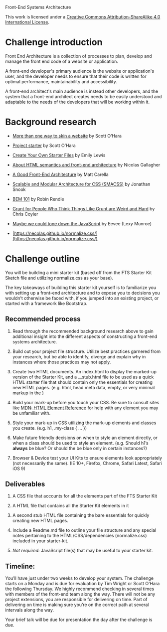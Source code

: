 Front-End Systems Architecture

This work is licensed under a [Creative Commons Attribution-ShareAlike 4.0 International License](http://creativecommons.org/licenses/by-sa/4.0/).

# Challenge introduction

Front End Architecture is a collection of processes to plan, develop and manage the front end code of a website or application.

A front-end developer's primary audience is the website or application's user, and the developer needs to ensure that their code is written for optimal performance, maintainability and accessibility.

A front-end architect's main audience is instead other developers, and the system that a front-end architect creates needs to be easily understood and adaptable to the needs of the developers that will be working within it.

# Background research

* [More than one way to skin a website](https://gist.github.com/scottaohara/b5b58d6d6e8cb63b5b6c) by Scott O’Hara

* [Project starter](https://gist.github.com/scottaohara/d70f38474154702e951c) by Scott O’Hara

* [Create Your Own Starter Files](http://abrightumbrella.com/blog/create-your-own-starter-files) by Emily Lewis

* [About HTML semantics and front-end architecture](http://nicolasgallagher.com/about-html-semantics-front-end-architecture/) by Nicolas Gallagher

* [A Good Front-End Architecture](http://www.sitepoint.com/good-front-end-architecture/) by Matt Carella

* [Scalable and Modular Architecture for CSS (SMACSS)](https://smacss.com/) by Jonathan Snook

* [BEM 101](https://css-tricks.com/bem-101/) by Robin Rendle

* [Grunt for People Who Think Things Like Grunt are Weird and Hard](https://24ways.org/2013/grunt-is-not-weird-and-hard/) by Chris Coyier

* [Maybe we could tone down the JavaScript](https://eev.ee/blog/2016/03/06/maybe-we-could-tone-down-the-javascript) by Eevee (Lexy Munroe)

* [https://necolas.github.io/normalize.css/](https://necolas.github.io/normalize.css/)

# Challenge outline

You will be building a mini starter kit (based off from the FTS Starter Kit Sketch file and utilizing normalize.css as your base).The key takeaways of building this starter kit yourself is to familiarize you with setting up a front-end architecture and to expose you to decisions you wouldn’t otherwise be faced with, if you jumped into an existing project, or started with a framework like Bootstrap.

## Recommended process

1. Read through the recommended background research above to gain additional insight into the different aspects of constructing a front-end systems architecture.

2. Build out your project file structure. Utilize best practices garnered from your research, but be able to identify, diverge and explain why in instances where those practices may not apply. 

3. Create two HTML documents. An index.html to display the marked-up version of the Starter Kit, and a __stub.html file to be used as a quick HTML starter file that should contain only the essentials for creating new HTML pages. (e.g. html, head meta data, empty, or very minimal markup in the <body>)

4. Build your mark-up before you touch your CSS. Be sure to consult sites like [MDN: HTML Element Reference](https://developer.mozilla.org/en-US/docs/Web/HTML/Element) for help with any element you may be unfamiliar with.

5. Style your mark-up in CSS utilizing the mark-up elements and classes you create. (e.g. h1, .my-class { … })

6. Make future friendly decisions on when to style an element directly, or when a class should be used to style an element. (e.g. Should h1’s **always** be blue? Or should the be blue only in certain instances?)

7. Browser & Device test your UI Kits to ensure elements look appropriately (not necessarily the same). (IE 10+, Firefox, Chrome, Safari Latest, Safari iOS 9)

## Deliverables

1. A CSS file that accounts for all the elements part of the FTS Starter Kit

2. A HTML file that contains all the Starter Kit elements in it

3. A second stub HTML file containing the bare essentials for quickly creating new HTML pages.

4. Include a Readme.md file to outline your file structure and any special notes pertaining to the HTML/CSS/dependencies (normalize.css) included in your starter-kit. 

5. *Not required:* JavaScript file(s) that may be useful to your starter kit.

## Timeline:

You’ll have just under two weeks to develop your system. The challenge starts on a Monday and is due for evaluation by Tim Wright or Scott O’Hara the following Thursday. We highly recommend checking in several times with members of the front-end team along the way. There will not be any project extensions, you are responsible for delivering on time. Part of delivering on time is making sure you’re on the correct path at several intervals along the way.

Your brief talk will be due for presentation the day after the challenge is due.

